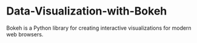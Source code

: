 # Data-Visualization-with-Bokeh
Bokeh is a Python library for creating interactive visualizations for modern web browsers.

